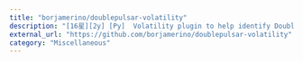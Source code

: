 ```yaml
---
title: "borjamerino/doublepulsar-volatility"
description: "[16星][2y] [Py]  Volatility plugin to help identify DoublePulsar implant by listing the array of pointers SrvTransaction2DispatchTable from the srv.sys driver."
external_url: "https://github.com/borjamerino/doublepulsar-volatility"
category: "Miscellaneous"
---
```

